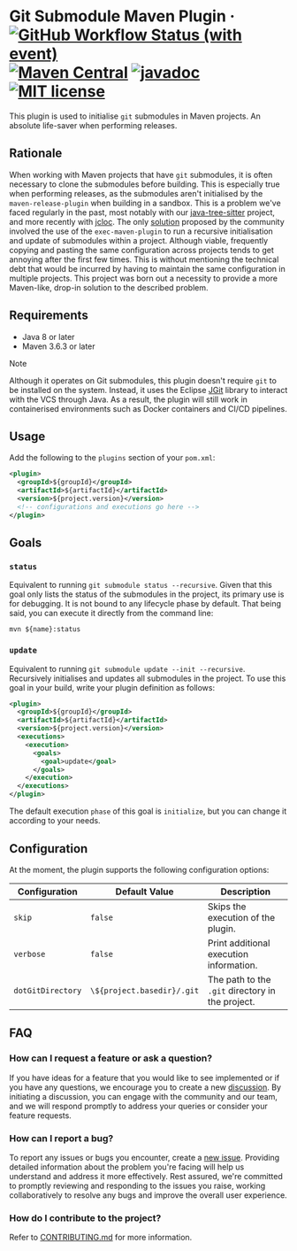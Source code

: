 # Git Submodule Maven Plugin &middot; [![GitHub Workflow Status (with event)](https://img.shields.io/github/actions/workflow/status/seart-group/git-submodule-maven-plugin/deploy.yml)](https://github.com/seart-group/git-submodule-maven-plugin/actions/workflows/deploy.yml) [![Maven Central](https://img.shields.io/maven-central/v/ch.usi.si.seart/git-submodule-maven-plugin)](https://central.sonatype.com/artifact/ch.usi.si.seart/git-submodule-maven-plugin) [![javadoc](https://javadoc.io/badge2/ch.usi.si.seart/git-submodule-maven-plugin/javadoc.svg)](https://javadoc.io/doc/ch.usi.si.seart/git-submodule-maven-plugin) [![MIT license](https://img.shields.io/github/license/seart-group/git-submodule-maven-plugin)](https://github.com/seart-group/git-submodule-maven-plugin/blob/master/LICENSE)

This plugin is used to initialise `git` submodules in Maven projects. An absolute life-saver when performing releases.

## Rationale

When working with Maven projects that have `git` submodules, it is often necessary to clone the submodules before
building. This is especially true when performing releases, as the submodules aren't initialised by the
`maven-release-plugin` when building in a sandbox. This is a problem we've faced regularly in the past, most notably
with our [java-tree-sitter](https://github.com/seart-group/java-tree-sitter) project, and more recently with
[jcloc](https://github.com/seart-group/jcloc). The only [solution](https://stackoverflow.com/q/6938142/17173324)
proposed by the community involved the use of the `exec-maven-plugin` to run a recursive initialisation and update of
submodules within a project. Although viable, frequently copying and pasting the same configuration across projects
tends to get annoying after the first few times. This is without mentioning the technical debt that would be incurred by
having to maintain the same configuration in multiple projects. This project was born out a necessity to provide a more
Maven-like, drop-in solution to the described problem.

## Requirements

* Java 8 or later
* Maven 3.6.3 or later

> [!NOTE]
> Although it operates on Git submodules, this plugin doesn't require `git` to be installed on the system. Instead, it
> uses the Eclipse [JGit](https://www.eclipse.org/jgit/) library to interact with the VCS through Java. As a result, the
> plugin will still work in containerised environments such as Docker containers and CI/CD pipelines.

## Usage

Add the following to the `plugins` section of your `pom.xml`:

```xml
<plugin>
  <groupId>${groupId}</groupId>
  <artifactId>${artifactId}</artifactId>
  <version>${project.version}</version>
  <!-- configurations and executions go here -->  
</plugin>
```

## Goals

### `status`

Equivalent to running `git submodule status --recursive`. Given that this goal only lists the status of the submodules
in the project, its primary use is for debugging. It is not bound to any lifecycle phase by default. That being said,
you can execute it directly from the command line:

```shell
mvn ${name}:status
```

### `update`

Equivalent to running `git submodule update --init --recursive`. Recursively initialises and updates all submodules in
the project. To use this goal in your build, write your plugin definition as follows:

```xml
<plugin>
  <groupId>${groupId}</groupId>
  <artifactId>${artifactId}</artifactId>
  <version>${project.version}</version>
  <executions>
    <execution>
      <goals>
        <goal>update</goal>
      </goals>
    </execution>
  </executions>
</plugin>
```

The default execution `phase` of this goal is `initialize`, but you can change it according to your needs.

## Configuration

At the moment, the plugin supports the following configuration options:

| Configuration     | Default Value             | Description                                      |
|-------------------|---------------------------|--------------------------------------------------|
| `skip`            | `false`                   | Skips the execution of the plugin.               |
| `verbose`         | `false`                   | Print additional execution information.          |
| `dotGitDirectory` | `\${project.basedir}/.git` | The path to the `.git` directory in the project. |

## FAQ

### How can I request a feature or ask a question?

If you have ideas for a feature that you would like to see implemented or if you have any questions, we encourage you to
create a new [discussion](${url}/discussions). By initiating a discussion, you can engage with the community and our
team, and we will respond promptly to address your queries or consider your feature requests.

### How can I report a bug?

To report any issues or bugs you encounter, create a [new issue](${url}/issues). Providing detailed information about
the problem you're facing will help us understand and address it more effectively. Rest assured, we're committed to
promptly reviewing and responding to the issues you raise, working collaboratively to resolve any bugs and improve the
overall user experience.

### How do I contribute to the project?

Refer to [CONTRIBUTING.md](/CONTRIBUTING.md) for more information.
